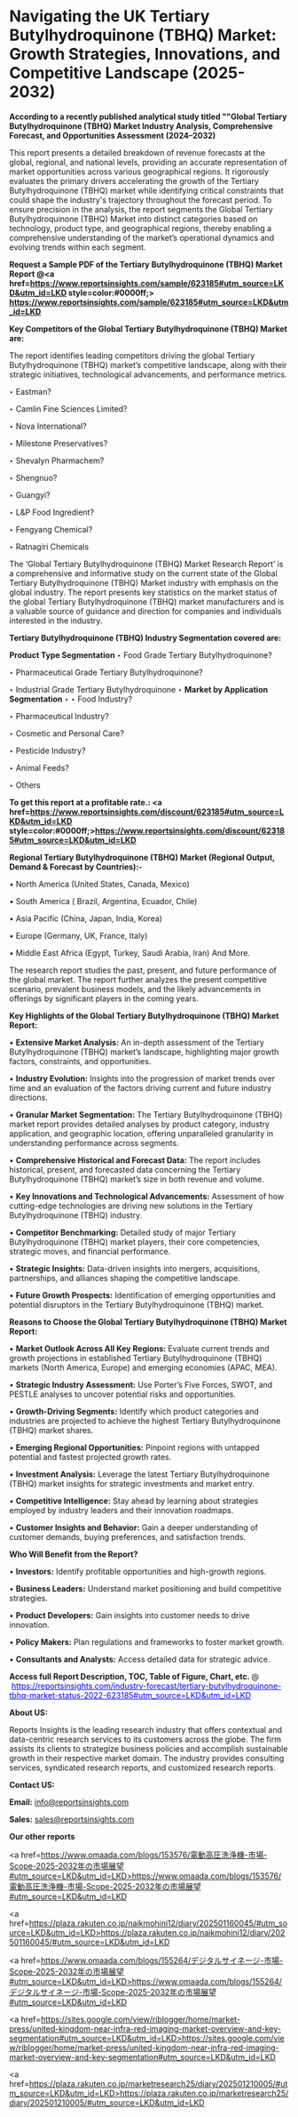 # Navigating the UK Tertiary Butylhydroquinone (TBHQ) Market: Growth Strategies, Innovations, and Competitive Landscape (2025-2032)

<strong>According to a recently published analytical study titled ""Global Tertiary Butylhydroquinone (TBHQ) Market Industry Analysis, Comprehensive Forecast, and Opportunities Assessment (2024–2032)</strong>

This report presents a detailed breakdown of revenue forecasts at the global, regional, and national levels, providing an accurate representation of market opportunities across various geographical regions. It rigorously evaluates the primary drivers accelerating the growth of the Tertiary Butylhydroquinone (TBHQ) market while identifying critical constraints that could shape the industry's trajectory throughout the forecast period. To ensure precision in the analysis, the report segments the Global Tertiary Butylhydroquinone (TBHQ) Market into distinct categories based on technology, product type, and geographical regions, thereby enabling a comprehensive understanding of the market’s operational dynamics and evolving trends within each segment.

<strong>Request a Sample PDF of the Tertiary Butylhydroquinone (TBHQ) Market Report </strong><strong>@<a href=https://www.reportsinsights.com/sample/623185#utm_source=LKD&utm_id=LKD style=color:#0000ff;> https://www.reportsinsights.com/sample/623185#utm_source=LKD&utm_id=LKD</a></strong></font>

<strong>Key Competitors of the Global Tertiary Butylhydroquinone (TBHQ) Market are:</strong>

The report identifies leading competitors driving the global Tertiary Butylhydroquinone (TBHQ) market’s competitive landscape, along with their strategic initiatives, technological advancements, and performance metrics.

‣ Eastman?

‣ Camlin Fine Sciences Limited?

‣ Nova International?

‣ Milestone Preservatives?

‣ Shevalyn Pharmachem?

‣ Shengnuo?

‣ Guangyi?

‣ L&P Food Ingredient?

‣ Fengyang Chemical?

‣ Ratnagiri Chemicals

The ‘Global Tertiary Butylhydroquinone (TBHQ) Market Research Report’ is a comprehensive and informative study on the current state of the Global Tertiary Butylhydroquinone (TBHQ) Market industry with emphasis on the global industry. The report presents key statistics on the market status of the global Tertiary Butylhydroquinone (TBHQ) market manufacturers and is a valuable source of guidance and direction for companies and individuals interested in the industry.

<strong>Tertiary Butylhydroquinone (TBHQ) Industry Segmentation covered are:</strong>

<strong>Product Type Segmentation</strong>
‣
Food Grade Tertiary Butylhydroquinone?

‣ Pharmaceutical Grade Tertiary Butylhydroquinone?

‣ Industrial Grade Tertiary Butylhydroquinone
‣ 
<strong>Market by Application Segmentation</strong>
‣
‣  Food Industry?

‣ Pharmaceutical Industry?

‣ Cosmetic and Personal Care?

‣ Pesticide Industry?

‣ Animal Feeds?

‣ Others

<strong>To get this report at a profitable rate.: <a href=https://www.reportsinsights.com/discount/623185#utm_source=LKD&utm_id=LKD style=color:#0000ff;>https://www.reportsinsights.com/discount/623185#utm_source=LKD&utm_id=LKD</a></strong></font>

<strong>Regional Tertiary Butylhydroquinone (TBHQ) Market (Regional Output, Demand &amp; Forecast by Countries):-</strong>

• North America (United States, Canada, Mexico)

• South America ( Brazil, Argentina, Ecuador, Chile)

• Asia Pacific (China, Japan, India, Korea)

• Europe (Germany, UK, France, Italy)

• Middle East Africa (Egypt, Turkey, Saudi Arabia, Iran) And More.

The research report studies the past, present, and future performance of the global market. The report further analyzes the present competitive scenario, prevalent business models, and the likely advancements in offerings by significant players in the coming years.

<strong>Key Highlights of the Global Tertiary Butylhydroquinone (TBHQ) Market Report:</strong>

• <strong>Extensive Market Analysis:</strong> An in-depth assessment of the Tertiary Butylhydroquinone (TBHQ) market’s landscape, highlighting major growth factors, constraints, and opportunities.

• <strong>Industry Evolution:</strong> Insights into the progression of market trends over time and an evaluation of the factors driving current and future industry directions.

• <strong>Granular Market Segmentation:</strong> The Tertiary Butylhydroquinone (TBHQ) market report provides detailed analyses by product category, industry application, and geographic location, offering unparalleled granularity in understanding performance across segments.

• <strong>Comprehensive Historical and Forecast Data:</strong> The report includes historical, present, and forecasted data concerning the Tertiary Butylhydroquinone (TBHQ) market’s size in both revenue and volume.

• <strong>Key Innovations and Technological Advancements:</strong> Assessment of how cutting-edge technologies are driving new solutions in the Tertiary Butylhydroquinone (TBHQ) industry.

• <strong>Competitor Benchmarking:</strong> Detailed study of major Tertiary Butylhydroquinone (TBHQ) market players, their core competencies, strategic moves, and financial performance.

• <strong>Strategic Insights:</strong> Data-driven insights into mergers, acquisitions, partnerships, and alliances shaping the competitive landscape.

• <strong>Future Growth Prospects:</strong> Identification of emerging opportunities and potential disruptors in the Tertiary Butylhydroquinone (TBHQ) market.

<strong>Reasons to Choose the Global Tertiary Butylhydroquinone (TBHQ) Market Report:</strong>

• <strong>Market Outlook Across All Key Regions:</strong> Evaluate current trends and growth projections in established Tertiary Butylhydroquinone (TBHQ) markets (North America, Europe) and emerging economies (APAC, MEA).

• <strong>Strategic Industry Assessment:</strong> Use Porter’s Five Forces, SWOT, and PESTLE analyses to uncover potential risks and opportunities.

• <strong>Growth-Driving Segments:</strong> Identify which product categories and industries are projected to achieve the highest Tertiary Butylhydroquinone (TBHQ) market shares.

• <strong>Emerging Regional Opportunities:</strong> Pinpoint regions with untapped potential and fastest projected growth rates.

• <strong>Investment Analysis:</strong> Leverage the latest Tertiary Butylhydroquinone (TBHQ) market insights for strategic investments and market entry.

• <strong>Competitive Intelligence:</strong> Stay ahead by learning about strategies employed by industry leaders and their innovation roadmaps.

• <strong>Customer Insights and Behavior:</strong> Gain a deeper understanding of customer demands, buying preferences, and satisfaction trends.

<strong>Who Will Benefit from the Report?</strong>

• <strong>Investors:</strong> Identify profitable opportunities and high-growth regions.

• <strong>Business Leaders:</strong> Understand market positioning and build competitive strategies.

• <strong>Product Developers:</strong> Gain insights into customer needs to drive innovation.

• <strong>Policy Makers:</strong> Plan regulations and frameworks to foster market growth.

• <strong>Consultants and Analysts:</strong> Access detailed data for strategic advice.
</ul>
<strong>Access full Report Description, TOC, Table of Figure, Chart, etc. </strong>@  <a href=https://reportsinsights.com/industry-forecast/tertiary-butylhydroquinone-tbhq-market-status-2022-623185#utm_source=LKD&utm_id=LKD style=color:#0000ff;>https://reportsinsights.com/industry-forecast/tertiary-butylhydroquinone-tbhq-market-status-2022-623185#utm_source=LKD&utm_id=LKD</a></font>

<strong><strong>About US</strong>:</strong>

Reports Insights is the leading research industry that offers contextual and data-centric research services to its customers across the globe. The firm assists its clients to strategize business policies and accomplish sustainable growth in their respective market domain. The industry provides consulting services, syndicated research reports, and customized research reports.

<strong>Contact US:</strong>

<p class=""""><b>Email:</b> <a href=mailto:info@reportsinsights.com>info@reportsinsights.com</a></p>
<p class=""""><b>Sales:</b> <a href=mailto:sales@reportsinsights.com>sales@reportsinsights.com</a></p>

<strong>Our other reports</strong>

<a href=https://www.omaada.com/blogs/153576/電動高圧洗浄機-市場-Scope-2025-2032年の市場展望#utm_source=LKD&utm_id=LKD>https://www.omaada.com/blogs/153576/電動高圧洗浄機-市場-Scope-2025-2032年の市場展望#utm_source=LKD&utm_id=LKD</a>

<a href=https://plaza.rakuten.co.jp/naikmohini12/diary/202501160045/#utm_source=LKD&utm_id=LKD>https://plaza.rakuten.co.jp/naikmohini12/diary/202501160045/#utm_source=LKD&utm_id=LKD</a>

<a href=https://www.omaada.com/blogs/155264/デジタルサイネージ-市場-Scope-2025-2032年の市場展望#utm_source=LKD&utm_id=LKD>https://www.omaada.com/blogs/155264/デジタルサイネージ-市場-Scope-2025-2032年の市場展望#utm_source=LKD&utm_id=LKD</a>

<a href=https://sites.google.com/view/riblogger/home/market-press/united-kingdom-near-infra-red-imaging-market-overview-and-key-segmentation#utm_source=LKD&utm_id=LKD>https://sites.google.com/view/riblogger/home/market-press/united-kingdom-near-infra-red-imaging-market-overview-and-key-segmentation#utm_source=LKD&utm_id=LKD</a>

<a href=https://plaza.rakuten.co.jp/marketresearch25/diary/202501210005/#utm_source=LKD&utm_id=LKD>https://plaza.rakuten.co.jp/marketresearch25/diary/202501210005/#utm_source=LKD&utm_id=LKD</a>
